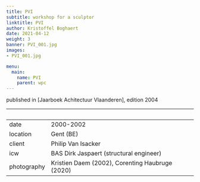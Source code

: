 ```yaml
---
title: PVI
subtitle: workshop for a sculptor
linktitle: PVI
author: Kristoffel Boghaert
date: 2021-04-12
weight: 3
banner: PVI_001.jpg
images:
- PVI_001.jpg

menu:
  main:
    name: PVI
    parent: wpc
---
```

published in [Jaarboek Achitectuur Vlaanderen], edition 2004

&nbsp;|&nbsp;
------|------
date  |  2000-2002
location	|		Gent (BE)
client		|		Philip Van Isacker
icw			|   BAS Dirk Jaspaert (structural engineer)
photography			|   Kristien Daem (2002), Corenting Haubruge (2020)
